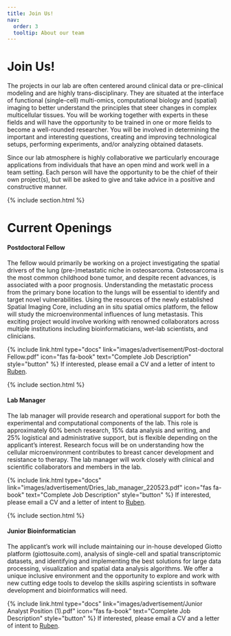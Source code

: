 ```yaml
---
title: Join Us!
nav:
  order: 3
  tooltip: About our team
---
```


# <i class="fas fa-users"></i>Join Us!
The projects in our lab are often centered around clinical data or pre-clinical modeling and are highly trans-disciplinary. They are situated at the interface of functional (single-cell) multi-omics, computational biology and (spatial) imaging to better understand the principles that steer changes in complex multicellular tissues. You will be working together with experts in these fields and will have the opportunity to be trained in one or more fields to become a well-rounded researcher. You will be involved in determining the important and interesting questions, creating and improving technological setups, performing experiments, and/or analyzing obtained datasets.

Since our lab atmosphere is highly collaborative we particularly encourage applications from individuals that have an open mind and work well in a team setting. Each person will have the opportunity to be the chief of their own project(s), but will be asked to give and take advice in a positive and constructive manner. 

{% include section.html %}

# Current Openings

#### Postdoctoral Fellow

The fellow would primarily be working on a project investigating the spatial drivers of the lung (pre-)metastatic niche in osteosarcoma. Osteosarcoma is the most common childhood bone tumor, and despite recent advances, is associated with a poor prognosis. Understanding the metastatic process from the primary bone location to the lungs will be essential to identify and target novel vulnerabilities. Using the resources of the newly established Spatial Imaging Core, including an in situ spatial omics platform, the fellow will study the microenvironmental influences of lung metastasis. This exciting project would involve working with renowned collaborators across multiple institutions including bioinformaticians, wet-lab scientists, and clinicians.

{%
  include link.html
  type="docs"
  link="images/advertisement/Post-doctoral Fellow.pdf"
  icon="fas fa-book"
  text="Complete Job Description"
  style="button"
%}
If interested, please email a CV and a letter of intent to [Ruben](rdries@bu.edu).

{% include section.html %}

#### Lab Manager

The lab manager will provide research and operational support for both the experimental and computational components of the lab. This role is approximately 60% bench research, 15% data analysis and writing, and 25% logistical and administrative support, but is flexible depending on the applicant’s interest. Research focus will be on understanding how the cellular microenvironment contributes to breast cancer development and resistance to therapy. The lab manager will work closely with clinical and scientific collaborators and members in the lab.
 
{%
  include link.html
  type="docs"
  link="images/advertisement/Dries_lab_manager_220523.pdf"
  icon="fas fa-book"
  text="Complete Job Description"
  style="button"
%}
If interested, please email a CV and a letter of intent to [Ruben](rdries@bu.edu).

{% include section.html %}

#### Junior Bioinformatician

The applicant’s work will include maintaining our in-house developed Giotto platform (giottosuite.com), analysis of single-cell and spatial transcriptomic datasets, and identifying and implementing the best solutions for large data processing, visualization and spatial data analysis algorithms. We offer a unique inclusive environment and the opportunity to explore and work with new cutting edge tools to develop the skills aspiring scientists in software development and bioinformatics will need.

{%
  include link.html
  type="docs"
  link="images/advertisement/Junior Analyst Position (1).pdf"
  icon="fas fa-book"
  text="Complete Job Description"
  style="button"
%}
If interested, please email a CV and a letter of intent to [Ruben](rdries@bu.edu).



